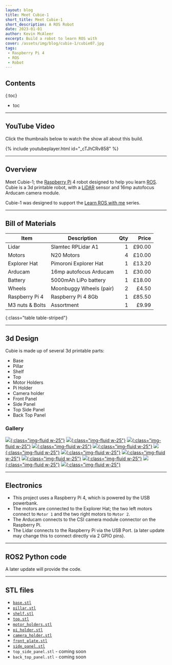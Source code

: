 ```yaml
---
layout: blog
title: Meet Cubie-1
short_title: Meet Cubie-1
short_description: A ROS Robot
date: 2023-01-01
author: Kevin McAleer
excerpt: Build a robot to learn ROS with
cover: /assets/img/blog/cubie-1/cubie07.jpg
tags:
 - Raspberry Pi 4
 - ROS
 - Robot
---
```


## Contents

{:toc}
* toc

---

## YouTube Video

Click the thumbnails below to watch the show all about this build.

{% include youtubeplayer.html id="_cTJhCRv858" %}

---

## Overview

Meet Cubie-1; the [Raspberry Pi](/glossary#raspberrypi) 4 robot designed to help you learn [ROS](/glossary#ros). Cubie is a 3d printable robot, with a [LiDAR](/glossary#lidar) sensor and 16mp autofocus Arducam camera module.

Cubie-1 was designed to support the [Learn ROS with me](https://youtube.com/playlist?list=PLU9tksFlQRircAdEplrH9NMm4WtSA8yzi) series.

---

## Bill of Materials

Item            | Description             | Qty |  Price
----------------|-------------------------|----:|------:
Lidar           | Slamtec RPLidar A1      |   1 | £90.00
Motors          | N20 Motors              |   4 | £10.00
Explorer Hat    | Pimoroni Explorer Hat   |   1 | £13.20
Arducam         | 16mp autofocus Arducam  |   1 | £30.00
Battery         | 5000mAh LiPo battery    |   1 | £18.00
Wheels          | Moonbuggy Wheels (pair) |   2 |  £4.50
Raspberry Pi 4  | Raspberry Pi 4 8Gb      |   1 | £85.50
M3 nuts & Bolts | Assortment              |   1 |  £9.99
{:class="table table-striped"}

---

## 3d Design

Cubie is made up of several 3d printable parts:

* Base
* Pillar
* Shelf
* Top
* Motor Holders
* Pi Holder
* Camera holder
* Front Panel
* Side Panel
* Top Side Panel
* Back Top Panel

### Gallery

[![](/assets/img/blog/cubie-1/01base.png){:class="img-fluid w-25"}](/assets/img/blog/cubie-1/01base.png)
[![](/assets/img/blog/cubie-1/02pillar.png){:class="img-fluid w-25"}](/assets/img/blog/cubie-1/02pillar.png)
[![](/assets/img/blog/cubie-1/03piholder.png){:class="img-fluid w-25"}](/assets/img/blog/cubie-1/03piholder.png)
[![](/assets/img/blog/cubie-1/04raspberrypi.png){:class="img-fluid w-25"}](/assets/img/blog/cubie-1/04raspberrypi.png)
[![](/assets/img/blog/cubie-1/05shelf.png){:class="img-fluid w-25"}](/assets/img/blog/cubie-1/05shelf.png)
[![](/assets/img/blog/cubie-1/06lidar.png){:class="img-fluid w-25"}](/assets/img/blog/cubie-1/06lidar.png)
[![](/assets/img/blog/cubie-1/07top.png){:class="img-fluid w-25"}](/assets/img/blog/cubie-1/07top.png)
[![](/assets/img/blog/cubie-1/08camera.png){:class="img-fluid w-25"}](/assets/img/blog/cubie-1/08camera.png)
[![](/assets/img/blog/cubie-1/09camera_holder.png){:class="img-fluid w-25"}](/assets/img/blog/cubie-1/09camera_holder.png)
[![](/assets/img/blog/cubie-1/10frontplates.png){:class="img-fluid w-25"}](/assets/img/blog/cubie-1/10frontplates.png)
[![](/assets/img/blog/cubie-1/11sidepanels.png){:class="img-fluid w-25"}](/assets/img/blog/cubie-1/11sidepanels.png)
[![](/assets/img/blog/cubie-1/12final.png){:class="img-fluid w-25"}](/assets/img/blog/cubie-1/12final.png)

---

## Electronics

* This project uses a Raspberry Pi 4, which is powered by the USB powerbank. 
* The motors are connected to the Explorer Hat; the two left motors connect to `Motor 1` and the two right motors to `Motor 2`.
* The Arducam connects to the CSI camera module connector on the Raspberry Pi.
* The Lidar connects to the Raspberry Pi via the USB Port. (a later update may change this to connect directly via 2 GPIO pins).

---

## ROS2 Python code

A later update will provide the code.

---

## STL files

* [`base.stl`](/assets/stl/cubie-1/base.stl)
* [`pillar.stl`](/assets/stl/cubie-1/pillar.stl)
* [`shelf.stl`](/assets/stl/cubie-1/shelf.stl)
* [`top.stl`](/assets/stl/cubie-1/top.stl)
* [`motor_holders.stl`](/assets/stl/cubie-1/motor_holder.stl)
* [`pi_holder.stl`](/assets/stl/cubie-1/pi_holder.stl)
* [`camera_holder.stl`](/assets/stl/cubie-1/camera_holder.stl)
* [`front_plate.stl`](/assets/stl/cubie-1/front_plate.stl)
* [`side_panel.stl`](/assets/stl/cubie-1/side_panel.stl)
* `top_side_panel.stl` - coming soon
* `back_top_panel.stl` - coming soon
